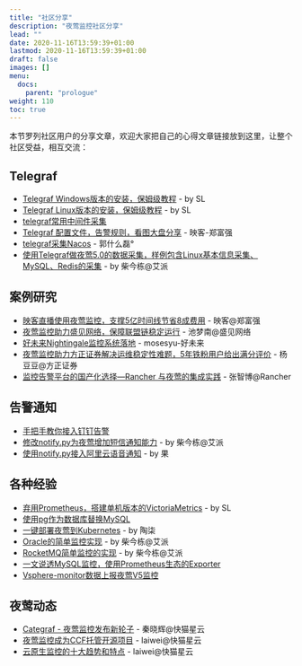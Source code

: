 ```yaml
---
title: "社区分享"
description: "夜莺监控社区分享"
lead: ""
date: 2020-11-16T13:59:39+01:00
lastmod: 2020-11-16T13:59:39+01:00
draft: false
images: []
menu:
  docs:
    parent: "prologue"
weight: 110
toc: true
---
```


本节罗列社区用户的分享文章，欢迎大家把自己的心得文章链接放到这里，让整个社区受益，相互交流：

## Telegraf
- [Telegraf Windows版本的安装，保姆级教程](https://t.zsxq.com/AAqFQJY) - by SL
- [Telegraf Linux版本的安装，保姆级教程](https://t.zsxq.com/ba2Faqb) - by SL
- [telegraf常用中间件采集](https://t.zsxq.com/zvFuFqZ)
- [Telegraf 配置文件，告警规则，看图大盘分享](https://t.zsxq.com/02eYfie6q) - 映客-郑富强
- [telegraf采集Nacos](https://articles.zsxq.com/id_dm7ri6vrlbte.html) - 郭什么磊°
- [使用Telegraf做夜莺5.0的数据采集，样例包含Linux基本信息采集、MySQL、Redis的采集](https://mp.weixin.qq.com/s/-T4sSV0uSyrdzbhgzusCqg) - by 柴今栋@艾派


## 案例研究
- [映客直播使用夜莺监控，支撑5亿时间线节省8成费用](https://mp.weixin.qq.com/s/cfU4PY9yXCv_Dl8HcQme2g) - 映客@郑富强
- [夜莺监控助力盛见网络，保障联盟链稳定运行](https://mp.weixin.qq.com/s/dG164-wsV4b3WdZnNuKK0w) - 池梦南@盛见网络
- [好未来Nightingale监控系统落地](https://mp.weixin.qq.com/s/px1aV3Et0Omf_mosazRO_g) - mosesyu-好未来
- [夜莺监控助力方正证券解决运维稳定性难题，5年铁粉用户给出满分评价](https://mp.weixin.qq.com/s/Mh4h5Q4iFMFy3AMK3hZTdg) - 杨豆豆@方正证券
- [监控告警平台的国产化选择—Rancher 与夜莺的集成实践](https://mp.weixin.qq.com/s/PHy4KNrcO5I6jALtbcbBSw) - 张智博@Rancher


## 告警通知
- [手把手教你接入钉钉告警](https://mp.weixin.qq.com/s/ayVaQJ8mEacnyMkyqE_rJg)
- [修改notify.py为夜莺增加短信通知能力](https://mp.weixin.qq.com/s/GPIQ4-8o1z7bNJq7M7IvXg) - by 柴今栋@艾派
- [使用notify.py接入阿里云语音通知](https://t.zsxq.com/VNniqbQ) - by 果


## 各种经验
- [弃用Prometheus，搭建单机版本的VictoriaMetrics](https://t.zsxq.com/rrr7Iau) - by SL
- [使用pg作为数据库替换MySQL](https://t.zsxq.com/MnE6IA2)
- [一键部署夜莺到Kubernetes](https://t.zsxq.com/yJeM7QR) - by 陶柒
- [Oracle的简单监控实现](https://mp.weixin.qq.com/s/c2mW2YfyMaeyITWcUDNUBg) - by 柴今栋@艾派
- [RocketMQ简单监控的实现](https://mp.weixin.qq.com/s/CyYdss6kFlo9qRuGfM_OlA) - by 柴今栋@艾派
- [一文说透MySQL监控，使用Prometheus生态的Exporter](https://mp.weixin.qq.com/s/gyqXh1ZGnoOC6jg6xOp-IA)
- [Vsphere-monitor数据上报夜莺V5监控](https://t.zsxq.com/feqF2JE)

## 夜莺动态
- [Categraf - 夜莺监控发布新轮子](https://mp.weixin.qq.com/s/IrOficG0Xdrc7F3bONKwHg) - 秦晓辉@快猫星云
- [夜莺监控成为CCF托管开源项目](https://mp.weixin.qq.com/s/FTr5nkgSlqhiY9O1Xyi09g)  - laiwei@快猫星云
- [云原生监控的十大趋势和特点](https://mp.weixin.qq.com/s/iOSc4jFRRv61kPdrZ85dnQ) - laiwei@快猫星云
